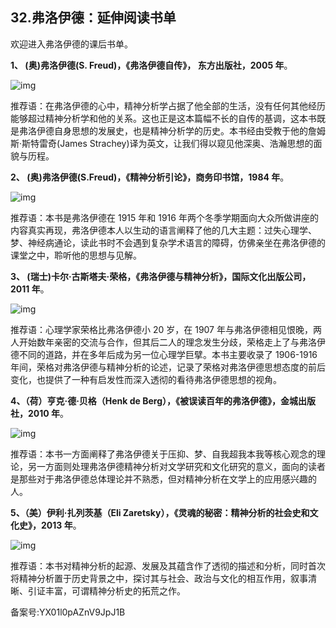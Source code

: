 ## 32.弗洛伊德：延伸阅读书单
欢迎进入弗洛伊德的课后书单。


**1、 (奥)弗洛伊德(S. Freud)，《弗洛伊德自传》， 东方出版社，2005 年**。


![img](https://pic3.zhimg.com/v2-dae428a5910bfd5fff2013e620882d71.webp)

推荐语：在弗洛伊德的心中，精神分析学占据了他全部的生活，没有任何其他经历能够超过精神分析学和他的关系。这也正是这本篇幅不长的自传的基调，这本书既是弗洛伊德自身思想的发展史，也是精神分析学的历史。本书经由受教于他的詹姆斯·斯特雷奇(James Strachey)译为英文，让我们得以窥见他深奥、浩瀚思想的面貌与历程。


**2、 (奥)弗洛伊德(S.Freud)，《精神分析引论》，商务印书馆，1984 年**。


![img](https://pic1.zhimg.com/v2-97949388ec7cb15679b442a1148c8431.webp)

推荐语：本书是弗洛伊德在 1915 年和 1916 年两个冬季学期面向大众所做讲座的内容真实再现，弗洛伊德本人以生动的语言阐释了他的几大主题：过失心理学、梦、神经病通论，读此书时不会遇到复杂学术语言的障碍，仿佛亲坐在弗洛伊德的课堂之中，聆听他的思想与见解。


**3、 (瑞士)卡尔·古斯塔夫·荣格，《弗洛伊德与精神分析》，国际文化出版公司，2011 年**。


![img](https://pic2.zhimg.com/v2-77be954c3b8bba3e617ceb3af71e8252.webp)

推荐语：心理学家荣格比弗洛伊德小 20 岁，在 1907 年与弗洛伊德相见恨晚，两人开始数年亲密的交流与合作，但其后二人的理念发生分歧，荣格走上了与弗洛伊德不同的道路，并在多年后成为另一位心理学巨擘。本书主要收录了 1906-1916 年间，荣格对弗洛伊德与精神分析的论述，记录了荣格对弗洛伊德思想态度的前后变化，也提供了一种有启发性而深入透彻的看待弗洛伊德思想的视角。


**4、（荷）亨克·德·贝格（Henk de Berg），《被误读百年的弗洛伊德》，金城出版社，2010 年**。


![img](https://pic1.zhimg.com/v2-af8440ebdc7bbc6a8cd60146159fd586.webp)

推荐语：本书一方面阐释了弗洛伊德关于压抑、梦、自我超我本我等核心观念的理论，另一方面则处理弗洛伊德精神分析对文学研究和文化研究的意义，面向的读者是那些对于弗洛伊德总体理论并不熟悉，但对精神分析在文学上的应用感兴趣的人。


**5、（美）伊利·扎列茨基（Eli Zaretsky），《灵魂的秘密：精神分析的社会史和文化史》，2013 年**。


![img](https://pic1.zhimg.com/v2-a23ede495192f5ce7bff4dc173ea2969.webp)

推荐语：本书对精神分析的起源、发展及其蕴含作了透彻的描述和分析，同时首次将精神分析置于历史背景之中，探讨其与社会、政治与文化的相互作用，叙事清晰、引证丰富，可谓精神分析史的拓荒之作。 


备案号:YX01l0pAZnV9JpJ1B

